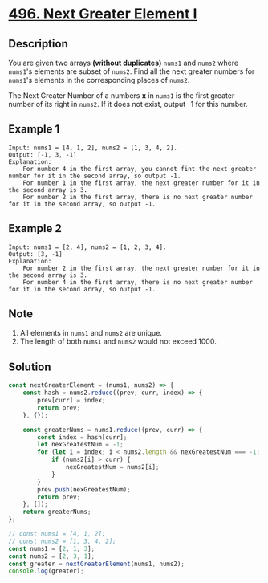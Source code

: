 # [496. Next Greater Element I](https://leetcode.com/problems/next-greater-element-i/description/)

## Description
You are given two arrays **(without duplicates)** `nums1` and `nums2` where `nums1`'s elements are subset of `nums2`. Find all the next greater numbers for `nums1`'s elements in the corresponding places of `nums2`.

The Next Greater Number of a numbers **x** in `nums1` is the first greater number of its right in `nums2`. If it does not exist, output -1 for this number.

## Example 1
```
Input: nums1 = [4, 1, 2], nums2 = [1, 3, 4, 2].
Output: [-1, 3, -1]
Explanation: 
	For number 4 in the first array, you cannot fint the next greater number for it in the second array, so output -1.
	For number 1 in the first array, the next greater number for it in the second array is 3.
	For number 2 in the first array, there is no next greater number for it in the second array, so output -1.
```

## Example 2
```
Input: nums1 = [2, 4], nums2 = [1, 2, 3, 4].
Output: [3, -1]
Explanation: 
	For number 2 in the first array, the next greater number for it in the second array is 3.
	For number 4 in the first array, there is no next greater number for it in the second array, so output -1.
```

## Note
1. All elements in `nums1` and `nums2` are unique.
2. The length of both `nums1` and `nums2` would not exceed 1000.

## Solution
```javascript
const nextGreaterElement = (nums1, nums2) => {
	const hash = nums2.reduce((prev, curr, index) => {
		prev[curr] = index;
		return prev;
	}, {});

	const greaterNums = nums1.reduce((prev, curr) => {
		const index = hash[curr];
		let nexGreatestNum = -1;
		for (let i = index; i < nums2.length && nexGreatestNum === -1; i++) {
			if (nums2[i] > curr) {
				nexGreatestNum = nums2[i];
			}
		}
		prev.push(nexGreatestNum);
		return prev;
	}, []);
	return greaterNums;
};

// const nums1 = [4, 1, 2];
// const nums2 = [1, 3, 4, 2];
const nums1 = [2, 1, 3];
const nums2 = [2, 3, 1];
const greater = nextGreaterElement(nums1, nums2);
console.log(greater);
```